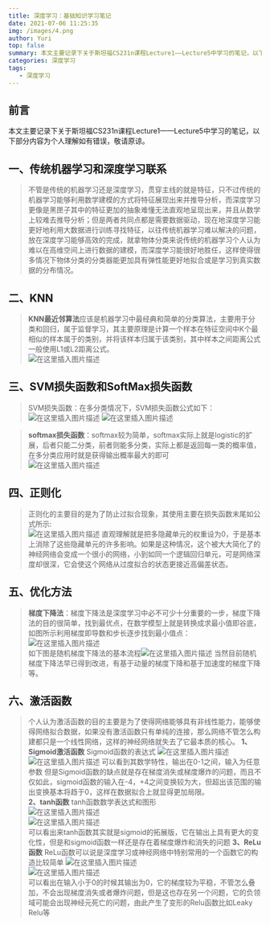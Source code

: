 ```yaml
---
title: 深度学习：基础知识学习笔记
date: 2021-07-06 11:25:35
img: /images/4.png
author: Yuri
top: false
summary: 本文主要记录下关于斯坦福CS231n课程Lecture1——Lecture5中学习的笔记，以下部分内容为个人理解如有错误，敬请原谅。
categories: 深度学习
tags: 
   - 深度学习
---
```


## 前言
本文主要记录下关于斯坦福CS231n课程Lecture1——Lecture5中学习的笔记，以下部分内容为个人理解如有错误，敬请原谅。

## 一、传统机器学习和深度学习联系
> 不管是传统的机器学习还是深度学习，贯穿主线的就是特征，只不过传统的机器学习能够利用数学建模的方式将特征展现出来并推导分析，而深度学习更像是黑匣子其中的特征更加的抽象难懂无法直观地呈现出来，并且从数学上较难去推导分析；但是两者共同点都是需要数据驱动，现在地深度学习能更好地利用大数据进行训练寻找特征，以往传统机器学习难以解决的问题，放在深度学习能够高效的完成，就拿物体分类来说传统的机器学习个人认为难以在高维空间上进行数据的建模，而深度学习能很好地胜任，这样使得很多情况下物体分类的分类器能更加具有弹性能更好地拟合或是学习到真实数据的分布情况。

## 二、KNN
> **KNN最近邻算法**应该是机器学习中最经典和简单的分类算法，主要用于分类和回归，属于监督学习，其主要原理是计算一个样本在特征空间中K个最相似的样本属于的类别，并将该样本归属于该类别，其中样本之间距离公式一般使用L1或L2距离公式。  
> ![在这里插入图片描述](https://img-blog.csdnimg.cn/20210705202952115.png?x-oss-process=image/watermark,type_ZmFuZ3poZW5naGVpdGk,shadow_10,text_aHR0cHM6Ly9ibG9nLmNzZG4ubmV0L3FxXzQzNzExNjk3,size_16,color_FFFFFF,t_70)

## 三、SVM损失函数和SoftMax损失函数
> SVM损失函数：在多分类情况下，SVM损失函数公式如下：  
> ![在这里插入图片描述](https://img-blog.csdnimg.cn/20210705203839108.png)
> ![在这里插入图片描述](https://img-blog.csdnimg.cn/20210705203943758.png?x-oss-process=image/watermark,type_ZmFuZ3poZW5naGVpdGk,shadow_10,text_aHR0cHM6Ly9ibG9nLmNzZG4ubmV0L3FxXzQzNzExNjk3,size_16,color_FFFFFF,t_70)

> **softmax损失函数**：softmax较为简单，softmax实际上就是logistic的扩展，后者只能二分类，前者则能多分类，实际上都是返回每一类的概率值，在多分类应用时就是获得输出概率最大的即可  
> ![在这里插入图片描述](https://img-blog.csdnimg.cn/20210705204206486.png)

## 四、正则化
> 正则化的主要目的是为了防止过拟合现象，其使用主要在损失函数末尾如公式所示:  
> ![在这里插入图片描述](https://img-blog.csdnimg.cn/20210705204522765.png?x-oss-process=image/watermark,type_ZmFuZ3poZW5naGVpdGk,shadow_10,text_aHR0cHM6Ly9ibG9nLmNzZG4ubmV0L3FxXzQzNzExNjk3,size_16,color_FFFFFF,t_70)
> 直观理解就是把多隐藏单元的权重设为0，于是基本上消除了这些隐藏单元的许多影响。如果是这种情况，这个被大大简化了的神经网络会变成一个很小的网络，小到如同一个逻辑回归单元，可是网络深度却很深，它会使这个网络从过度拟合的状态更接近高偏差状态。

## 五、优化方法
> **梯度下降法**：梯度下降法是深度学习中必不可少十分重要的一步，梯度下降法的目的很简单，找到最优点，在数学模型上就是转换成求最小值即谷底，如图所示利用梯度即导数和步长逐步找到最小值点：
> ![在这里插入图片描述](https://img-blog.csdnimg.cn/2021070520561141.png?x-oss-process=image/watermark,type_ZmFuZ3poZW5naGVpdGk,shadow_10,text_aHR0cHM6Ly9ibG9nLmNzZG4ubmV0L3FxXzQzNzExNjk3,size_16,color_FFFFFF,t_70)  
> 如下图是随机梯度下降法的基本流程![在这里插入图片描述](https://img-blog.csdnimg.cn/20210705205935733.jpg?x-oss-process=image/watermark,type_ZmFuZ3poZW5naGVpdGk,shadow_10,text_aHR0cHM6Ly9ibG9nLmNzZG4ubmV0L3FxXzQzNzExNjk3,size_16,color_FFFFFF,t_70)
> 当然目前随机梯度下降法早已得到改进，有基于动量的梯度下降和基于加速度的梯度下降等。

## 六、激活函数
> 个人认为激活函数的目的主要是为了使得网络能够具有非线性能力，能够使得网络拟合数据，如果没有激活函数只有单纯的连接，那么网络不管怎么构建都只是一个线性网络，这样的神经网络就失去了它最本质的核心。
**1、Sigmoid激活函数**
Sigmoid函数的表达式
![在这里插入图片描述](https://img-blog.csdnimg.cn/20201128213429173.png)
![在这里插入图片描述](https://img-blog.csdnimg.cn/20201128212254782.png)
可以看到其数学特性，输出在0-1之间，输入为任意参数
但是Sigmoid函数的缺点就是存在梯度消失或梯度爆炸的问题，而且不仅如此，sigmoid函数的输入在-4，+4之间变换较为大，但超出该范围的输出变换基本将趋于0，这样在数据拟合上就显得更加局限。  
**2、tanh函数**
tanh函数数学表达式和图形  
![在这里插入图片描述](https://img-blog.csdnimg.cn/20201128213417647.png)    
![在这里插入图片描述](https://img-blog.csdnimg.cn/20201128213451425.png?x-oss-process=image/watermark,type_ZmFuZ3poZW5naGVpdGk,shadow_10,text_aHR0cHM6Ly9ibG9nLmNzZG4ubmV0L3FxXzQzNzExNjk3,size_16,color_FFFFFF,t_70)  
可以看出来tanh函数其实就是sigmoid的拓展版，它在输出上具有更大的变化性，但是和sigmoid函数一样还是存在着梯度爆炸和消失的问题
**3、ReLu函数**
ReLu函数可以说是深度学习或神经网络中特别常用的一个函数它的构造比较简单
![在这里插入图片描述](https://img-blog.csdnimg.cn/2020112821364085.png)  
![在这里插入图片描述](https://img-blog.csdnimg.cn/2020112821370133.png)  
可以看出在输入小于0的时候其输出为0，它的梯度较为平稳，不管怎么叠加，不会出现梯度消失或者爆炸问题，但是这也存在另一个问题，它的负领域可能会出现神经元死亡的问题，由此产生了变形的Relu函数比如Leaky Relu等







